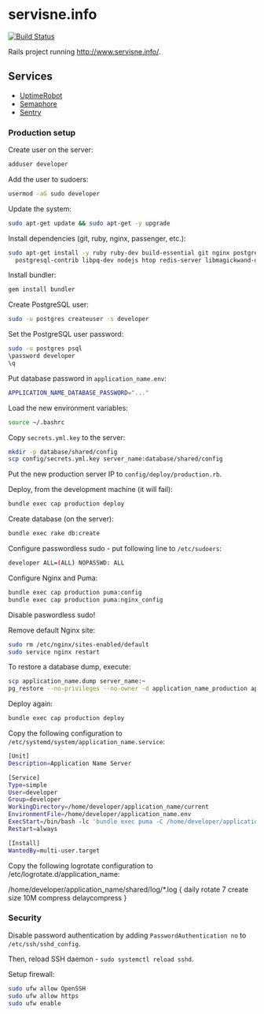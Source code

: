 # servisne.info

[![Build Status](https://semaphoreci.com/api/v1/hackberry/servisne_info/branches/master/badge.svg)](https://semaphoreci.com/hackberry/servisne_info)

Rails project running http://www.servisne.info/.

## Services

- [UptimeRobot](uptimerobot.com)
- [Semaphore](semaphoreci.com)
- [Sentry](sentry.io)

### Production setup

Create user on the server:

```bash
adduser developer
```

Add the user to sudoers:

```bash
usermod -aG sudo developer
```

Update the system:

```bash
sudo apt-get update && sudo apt-get -y upgrade
```

Install dependencies (git, ruby, nginx, passenger, etc.):

```bash
sudo apt-get install -y ruby ruby-dev build-essential git nginx postgresql \
  postgresql-contrib libpq-dev nodejs htop redis-server libmagickwand-dev
```

Install bundler:

```bash
gem install bundler
```

Create PostgreSQL user:

```bash
sudo -u postgres createuser -s developer
```

Set the PostgreSQL user password:

```bash
sudo -u postgres psql
\password developer
\q
```

Put database password in `application_name.env`:

```bash
APPLICATION_NAME_DATABASE_PASSWORD="..."
```

Load the new environment variables:

```bash
source ~/.bashrc
```

Copy `secrets.yml.key` to the server:

```bash
mkdir -p database/shared/config
scp config/secrets.yml.key server_name:database/shared/config
```

Put the new production server IP to `config/deploy/production.rb`.

Deploy, from the development machine (it will fail):

```bash
bundle exec cap production deploy
```

Create database (on the server):

```bash
bundle exec rake db:create
```

Configure passwordless sudo - put following line to `/etc/sudoers`:

```bash
developer ALL=(ALL) NOPASSWD: ALL
```

Configure Nginx and Puma:

```bash
bundle exec cap production puma:config
bundle exec cap production puma:nginx_config
```

Disable paswordless sudo!

Remove default Nginx site:

```bash
sudo rm /etc/nginx/sites-enabled/default
sudo service nginx restart
```

To restore a database dump, execute:

```bash
scp application_name.dump server_name:~
pg_restore --no-privileges --no-owner -d application_name_production application_name.dump
```

Deploy again:

```bash
bundle exec cap production deploy
```

Copy the following configuration to `/etc/systemd/system/application_name.service`:

```bash
[Unit]
Description=Application Name Server

[Service]
Type=simple
User=developer
Group=developer
WorkingDirectory=/home/developer/application_name/current
EnvironmentFile=/home/developer/application_name.env
ExecStart=/bin/bash -lc 'bundle exec puma -C /home/developer/application_name/shared/puma.rb'
Restart=always

[Install]
WantedBy=multi-user.target
```

Copy the following logrotate configuration to /etc/logrotate.d/application_name:

/home/developer/application_name/shared/log/*.log {
  daily
  rotate 7
  create
  size 10M
  compress
  delaycompress
}


### Security

Disable password authentication by adding `PasswordAuthentication no` to
`/etc/ssh/sshd_config`.

Then, reload SSH daemon - `sudo systemctl reload sshd`.

Setup firewall:

```bash
sudo ufw allow OpenSSH
sudo ufw allow https
sudo ufw enable
```
